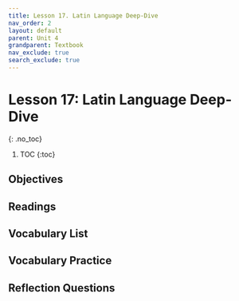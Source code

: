 ```yaml
---
title: Lesson 17. Latin Language Deep-Dive
nav_order: 2
layout: default
parent: Unit 4
grandparent: Textbook
nav_exclude: true
search_exclude: true
---
```


# Lesson 17: Latin Language Deep-Dive
{: .no_toc}

1. TOC
{:toc}

## Objectives

## Readings

## Vocabulary List

## Vocabulary Practice

## Reflection Questions